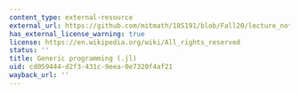```yaml
---
content_type: external-resource
external_url: https://github.com/mitmath/18S191/blob/Fall20/lecture_notebooks/week13/generic_programming.jl
has_external_license_warning: true
license: https://en.wikipedia.org/wiki/All_rights_reserved
status: ''
title: Generic programming (.jl)
uid: cd059444-d2f3-431c-9eea-0e7320f4af21
wayback_url: ''
---
```

